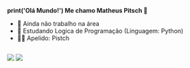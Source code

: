 **print('Olá Mundo!') Me chamo Matheus Pitsch 🐙**

- 🔭  Ainda não trabalho na área
- 🌱  Estudando Logica de Programação (Linguagem: Python)
- 🐱‍👓  Apelido: Pistch

##

<div>
  <a href="https://www.linkedin.com/in/matheuspitsch/" target="_blank"><img src="https://img.shields.io/badge/LinkedIn-0077B5?style=for-the-badge&logo=linkedin&logoColor=white" target="_blank"></a> 
  <a href="https://www.instagram.com/_pitsch_/" target="_blank"><img src="https://img.shields.io/badge/Instagram-E4405F?style=for-the-badge&logo=instagram&logoColor=white" target="_blank"></a> 

</div>

